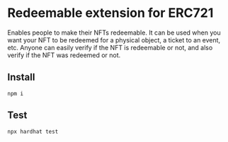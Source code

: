 # Redeemable extension for ERC721

Enables people to make their NFTs redeemable. It can be used when you want your NFT to be redeemed for a physical object, a ticket to an event, etc. Anyone can easily verify if the NFT is redeemable or not, and also verify if the NFT was redeemed or not.

## Install

```shell
npm i
```

## Test

```shell
npx hardhat test
```
